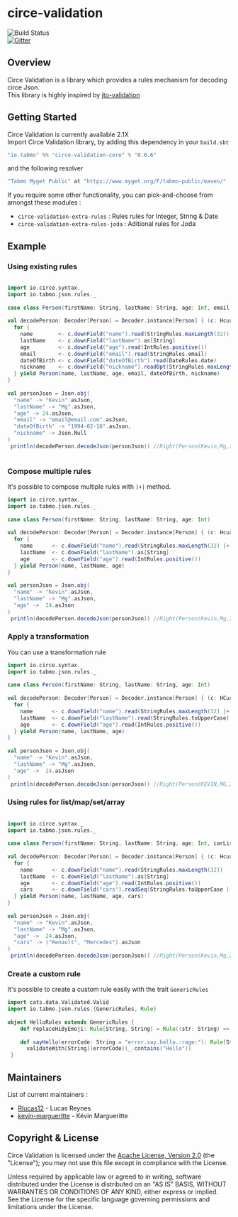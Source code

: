 
# circe-validation  
  
![Build Status](https://travis-ci.org/tabmo/circe-validation.svg?branch=master)  
[![Gitter](https://badges.gitter.im/tabmo/circe-validation.svg)](https://gitter.im/tabmo/circe-validation?utm_source=badge&utm_medium=badge&utm_campaign=pr-badge)  
  
## Overview  
Circe Validation is a library which provides a rules mechanism for decoding circe Json.  
This library is highly inspired by [jto-validation](https://github.com/jto/validation)  
  
## Getting Started  
  
Circe Validation is currently available 2.1X  
Import Circe Validation library, by adding this dependency in your `build.sbt`  
```scala  
"io.tabmo" %% "circe-validation-core" % "0.0.6"
```  
  
and the following resolver  
  
```scala  
"Tabmo Myget Public" at "https://www.myget.org/F/tabmo-public/maven/"
```  
  
If you require some other functionality, you can pick-and-choose from amongst these modules :  
  
 - `circe-validation-extra-rules` : Rules rules for Integer, String & Date  
 - `circe-validation-extra-rules-joda` : Aditional rules for Joda  
  
## Example  
### Using existing rules  
  
```scala  
  
import io.circe.syntax._  
import io.tabmo.json.rules._  
  
case class Person(firstName: String, lastName: String, age: Int, email: String, dateOfBirth: Date, nickname: Option[String])  
  
val decodePerson: Decoder[Person] = Decoder.instance[Person] { (c: Hcursor) =>  
  for {
    name        <- c.downField("name").read(StringRules.maxLength(32))
    lastName    <- c.downField("lastName").as[String]
    age         <- c.downField("age").read(IntRules.positive())
    email       <- c.downField("email").read(StringRules.email)
    dateOfBirth <- c.downField("dateOfBirth").read(DateRules.date)
    nickname    <- c.downField("nickname").readOpt(StringRules.maxLength(32))
  } yield Person(name, lastName, age, email, dateOfBirth, nickname)
}  
  
val personJson = Json.obj(  
  "name" -> "Kevin".asJson,  
  "lastName" -> "Mg".asJson,  
  "age" -> 24.asJson,  
  "email" -> "email@email.com".asJson,  
  "dateOfBirth" -> "1994-02-16".asJson,
  "nickname" -> Json.Null  
)  
 println(decodePerson.decodeJson(personJson)) //Right(Person(Kevin,Mg,24,email@email.com,Wed Feb 16 00:00:00 CET 1994, None))  
  
```  
### Compose multiple rules  
  
It's possible to compose multiple rules with `|+|` method.  
```scala  
import io.circe.syntax._  
import io.tabmo.json.rules._  
  
case class Person(firstName: String, lastName: String, age: Int)  
  
val decodePerson: Decoder[Person] = Decoder.instance[Person] { (c: Hcursor) =>  
  for {  
    name      <- c.downField("name").read(StringRules.maxLength(32) |+| StringRules.isNotEmpty())  
    lastName  <- c.downField("lastName").as[String]  
    age       <- c.downField("age").read(IntRules.positive())  
  } yield Person(name, lastName, age)  
}  
  
val personJson = Json.obj(  
  "name" -> "Kevin".asJson,  
  "lastName" -> "Mg".asJson,  
  "age" ->  24.asJson  
)  
 println(decodePerson.decodeJson(personJson)) //Right(Person(Kevin,Mg,24))  
```  
### Apply a transformation  
  
You can use a transformation rule  
```scala  
import io.circe.syntax._  
import io.tabmo.json.rules._  
  
case class Person(firstName: String, lastName: String, age: Int)  
  
val decodePerson: Decoder[Person] = Decoder.instance[Person] { (c: HCursor) =>  
  for {  
    name      <- c.downField("name").read(StringRules.maxLength(32) |+| StringRules.toUpperCase())  
    lastName  <- c.downField("lastName").read(StringRules.toUpperCase)  
    age       <- c.downField("age").read(IntRules.positive())  
  } yield Person(name, lastName, age)  
}  
  
val personJson = Json.obj(  
  "name" -> "Kevin".asJson,  
  "lastName" -> "Mg".asJson,  
  "age" ->  24.asJson  
)  
 println(decodePerson.decodeJson(personJson)) //Right(Person(KEVIN,MG,24))  
 ```  
  
### Using rules for list/map/set/array  
```scala  
  
import io.circe.syntax._  
import io.tabmo.json.rules._  
  
case class Person(firstName: String, lastName: String, age: Int, carList: Seq[String])  
  
val decodePerson: Decoder[Person] = Decoder.instance[Person] { (c: Hcursor) =>  
  for {  
    name      <- c.downField("name").read(StringRules.maxLength(32))  
    lastName  <- c.downField("lastName").as[String]  
    age       <- c.downField("age").read(IntRules.positive())  
    cars      <- c.downField("cars").readSeq(StringRules.toUpperCase |+| StringRules.maxLength(32))  
  } yield Person(name, lastName, age, cars)  
}  
  
val personJson = Json.obj(  
  "name" -> "Kevin".asJson,  
  "lastName" -> "Mg".asJson,  
  "age" ->  24.asJson,  
  "cars" -> ("Renault", "Mercedes").asJson  
)  
 println(decodePerson.decodeJson(personJson)) //Right(Person(Kevin,Mg,24,List(RENAULT, MERCEDES)))  
```  
  
### Create a custom rule  
It's possible to create a custom rule easily with the trait `GenericRules`  
```scala  
import cats.data.Validated.Valid  
import io.tabmo.json.rules.{GenericRules, Rule}  
  
object HelloRules extends GenericRules {  
    def replaceHiByEmoji: Rule[String, String] = Rule((str: String) => { Valid(str.replaceAll("Hi", ":wave:")) })  
  
    def sayHello(errorCode: String = "error.say.hello.:rage:"): Rule[String, String] =  
      validateWith[String](errorCode)(_.contains("Hello"))  
 }  
```  
  
## Maintainers  
List of current maintainers :  
  
 - [Rlucas12](https://github.com/Rlucas12) - Lucas Reynes  
 - [kevin-margueritte](https://github.com/kevin-margueritte) - Kévin Margueritte  
  
## Copyright & License  
  
Circe Validation is licensed under the [Apache License, Version 2.0](http://www.apache.org/licenses/LICENSE-2.0) (the "License"); you may not use this file except in compliance with the License.   
  
Unless required by applicable law or agreed to in writing, software distributed under the License is distributed on an "AS IS" BASIS, WITHOUT WARRANTIES OR CONDITIONS OF ANY KIND, either express or implied. See the License for the specific language governing permissions and limitations under the License.
